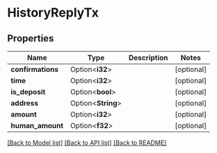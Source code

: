 # HistoryReplyTx

## Properties

Name | Type | Description | Notes
------------ | ------------- | ------------- | -------------
**confirmations** | Option<**i32**> |  | [optional]
**time** | Option<**i32**> |  | [optional]
**is_deposit** | Option<**bool**> |  | [optional]
**address** | Option<**String**> |  | [optional]
**amount** | Option<**i32**> |  | [optional]
**human_amount** | Option<**f32**> |  | [optional]

[[Back to Model list]](../README.md#documentation-for-models) [[Back to API list]](../README.md#documentation-for-api-endpoints) [[Back to README]](../README.md)


